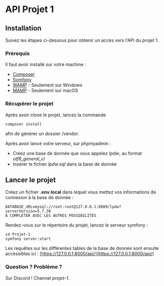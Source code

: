 # API Projet 1

## Installation

Suivez les étapes ci-dessous pour obtenir un accès vers l'API du projet 1. 

### Prérequis

Il faut avoir installé sur votre machine : 

* [Composer](https://getcomposer.org/download/)
* [Symfony](https://symfony.com/download)
* [WAMP](https://www.wampserver.com) - Seulement sur Windows
* [MAMP](https://www.mamp.info/en/downloads/) - Seulement sur macOS

### Récupérer le projet

Après avoir clone le projet, lancez la commande 

```
composer install
```

afin de générer un dossier /vendor. 

Après avoir lancé votre serveur, sur phpmyadmin :
* Créez une base de donnée que vous appelez *lpdw*, au format *utf8_general_ci*
* Insérer le fichier *lpdw.sql* dans la base de donnée

## Lancer le projet

Créez un fichier **.env.local** dans lequel vous mettez vos informations de connexion à la base de donnée :

```
DATABASE_URL=mysql://root:root@127.0.0.1:8889/lpdw?serverVersion=5.7.30
À COMPLÉTER AVEC LES AUTRES POSSIBILITÉS
```

Rendez-vous sur le répertoire du projet, lancez le serveur symfony :

```
cd Projet-1
symfony server:start
```

Les requêtes sur les différentes tables de la base de donnée sont ensuite accessibles ici : [https://127.0.0.1:8000/api/](https://127.0.0.1:8000/api/)

### Question ? Problème ?

Sur Discord ! Channel *projet-1*. 
